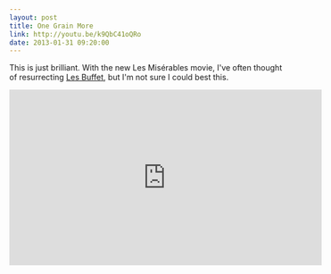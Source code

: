 ```yaml
---
layout: post
title: One Grain More
link: http://youtu.be/k9QbC41oQRo
date: 2013-01-31 09:20:00
---
```


This is just brilliant. With the new Les Misérables movie, I've often
thought of resurrecting [Les Buffet][1], but I'm not sure I could best this.

<!--more-->

<div class="video-container"><iframe width="560" height="315" src="http://www.youtube-nocookie.com/embed/k9QbC41oQRo" frameborder="0" allowfullscreen></iframe></div>

[1]: http://tedchoward.com/geocities/les_buffet.html
